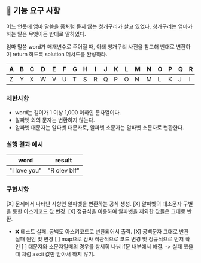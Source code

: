 ## 🚀 기능 요구 사항

어느 연못에 엄마 말씀을 좀처럼 듣지 않는 청개구리가 살고 있었다. 청개구리는 엄마가 하는 말은 무엇이든 반대로 말하였다.

엄마 말씀 word가 매개변수로 주어질 때, 아래 청개구리 사전을 참고해 반대로 변환하여 return 하도록 solution 메서드를 완성하라.

| A | B | C | D | E | F | G | H | I | J | K | L | M | N | O | P | Q | R | S | T | U | V | W | X | Y | Z |
| --- | --- | --- | --- | --- | --- | --- | --- | --- | --- | --- | --- | --- | --- | --- | --- | --- | --- | --- | --- | --- | --- | --- | --- | --- | --- |
| Z | Y | X | W | V | U | T | S | R | Q | P | O | N | M | L | K | J | I | H | G | F | E | D | C | B | A |

### 제한사항

- word는 길이가 1 이상 1,000 이하인 문자열이다.
- 알파벳 외의 문자는 변환하지 않는다.
- 알파벳 대문자는 알파벳 대문자로, 알파벳 소문자는 알파벳 소문자로 변환한다.

### 실행 결과 예시

| word | result |
| --- | --- |
| "I love you" | "R olev blf" |


### 구현사항
[X] 문제에서 나타난 사항인 알파벳을 변환하는 공식 생성.
[X] 알파벳의 대소문자 구별을 통한 아스키코드 값 변경.
[X] 정규식을 이용하여 알파벳을 제외한 값들은 그대로 반환.
 - ❌ 테스트 실패. 공백도 아스키코드로 변환되어서 출력.
[X] 공백문자 그대로 반환 실패 원인 및 변경
[ ] map으로 감싸 직관적으로 코드 변경 및 정규식으로 먼저 확인
[ ] 대문자와 소문자일때의 경우를 상세히 나눠 if문 내부에서 해결. -> 실패 했을때 처럼 ascii 값만 받아서 하지 않기.